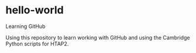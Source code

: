 # hello-world
Learning GitHub

Using this repository to learn  working with GitHub and using the Cambridge Python scripts for HTAP2.

